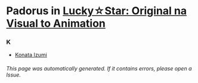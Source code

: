 # Padorus in [Lucky☆Star: Original na Visual to Animation](https://myanimelist.net/anime/4472/Lucky☆Star__Original_na_Visual_to_Animation)

### K
* [Konata Izumi](https://github.com/shadow578/Project-Padoru/blob/master/table-of-contents/characters/KonataIzumi.md)

###### This page was automatically generated. If it contains errors, please open a Issue.
